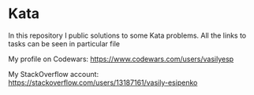 # Kata

In this repository I public solutions to some Kata problems.
All the links to tasks can be seen in particular file

My profile on Codewars: https://www.codewars.com/users/vasilyesp

My StackOverflow account: https://stackoverflow.com/users/13187161/vasily-esipenko
